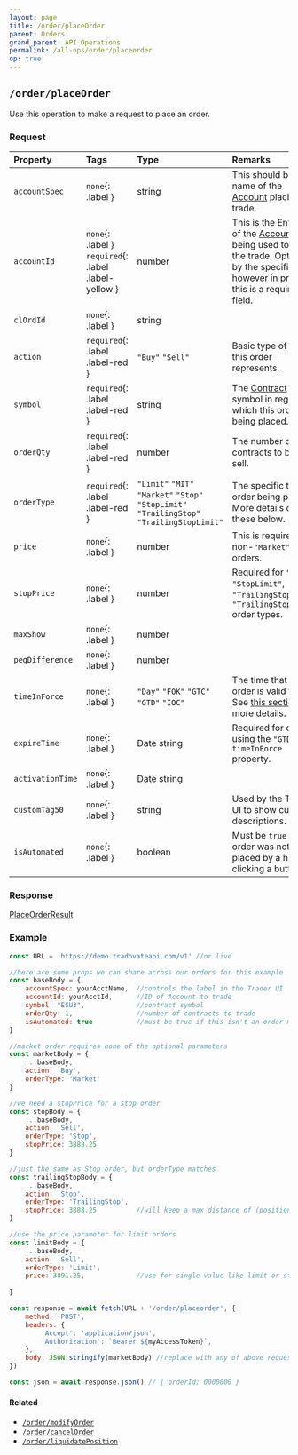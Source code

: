 ```yaml
---
layout: page
title: /order/placeOrder
parent: Orders
grand_parent: API Operations
permalink: /all-ops/order/placeorder
op: true
---
```


<script>
    window.addEventListener('load', () => {
        const TDV = Symbol.for('tdv-docs');
        window[TDV].defineTryit({
            name: 'PlaceOrder',
            endpoint: '/order/placeorder',
            method: 'POST',
            params: {
                accountSpec: "accountName",
                accountId: 0,
                action: 'Buy',
                '// clOrdId': "",
                symbol: "ES...",
                orderQty: 1,
                orderType: 'Market',
                '// price': 0,
                '// stopPrice': 0,
                '// maxShow': 0,
                '// pegDifference': 0,
                timeInForce: 'Day',
                '// expireTime': new Date().toJSON(),
                '// activationTime': new Date().toJSON(),
                '// customTag50': "",
                isAutomated: true,
            }
        });
        window[TDV].buildCallouts(window[TDV].buildCallouts.defaultAuthWarning);
    });
</script>

## `/order/placeOrder`
Use this operation to make a request to place an order. 

### Request

| Property | Tags | Type | Remarks
|:---------|:-----|:-----|:-------
| `accountSpec` | `none`{: .label } | string | This should be the name of the [Account]({{site.baseurl}}/entity-system/index/Account) placing the trade.
| `accountId` | `none`{: .label } `required`{: .label .label-yellow } | number | This is the Entity ID of the [Account]({{site.baseurl}}/entity-system/index/Account) being used to place the trade. Optional by the specification, however in practice this is a required field.
| `clOrdId` | `none`{: .label } | string | 
| `action` | `required`{: .label .label-red } | `"Buy"` `"Sell"` | Basic type of action this order represents.
| `symbol` | `required`{: .label .label-red } | string | The [Contract]({{site.baseurl}}/entity-system/index/Contract) symbol in regards to which this order is being placed.
| `orderQty` | `required`{: .label .label-red } | number | The number of contracts to buy or sell.
| `orderType` | `required`{: .label .label-red } | `"Limit"` `"MIT"` `"Market"` `"Stop"` `"StopLimit"` `"TrailingStop"` `"TrailingStopLimit"` | The specific type of order being placed. More details on these below.
| `price` | `none`{: .label } | number | This is required for non-`"Market"` type orders.
| `stopPrice` | `none`{: .label } | number | Required for `"Stop"`, `"StopLimit"`, `"TrailingStop"`, and `"TrailingStopLimit"` order types.
| `maxShow` | `none`{: .label } | number | 
| `pegDifference` | `none`{: .label } | number | 
| `timeInForce` | `none`{: .label } | `"Day"` `"FOK"` `"GTC"` `"GTD"` `"IOC"` | The time that this order is valid for. See [this section]({{site.baseurl}}/entity-system/index/orderversion#notes) for more details.
| `expireTime` | `none`{: .label } | Date string | Required for orders using the `"GTD"` `timeInForce` property.
| `activationTime` | `none`{: .label } | Date string | 
| `customTag50` | `none`{: .label } | string | Used by the Trader UI to show custom descriptions.
| `isAutomated` | `none`{: .label } | boolean | Must be `true` if the order was not placed by a human clicking a button.

### Response
[PlaceOrderResult]({{site.baseurl}}/entity-system/index/PlaceOrderResult)

### Example

```js
const URL = 'https://demo.tradovateapi.com/v1' //or live

//here are some props we can share across our orders for this example
const baseBody = {
    accountSpec: yourAcctName,  //controls the label in the Trader UI 
    accountId: yourAcctId,      //ID of Account to trade
    symbol: "ESU3",             //contract symbol
    orderQty: 1,                //number of contracts to trade
    isAutomated: true           //must be true if this isn't an order made directly by a human
}

//market order requires none of the optional parameters
const marketBody = {
    ...baseBody,
    action: 'Buy',
    orderType: 'Market'
} 

//we need a stopPrice for a stop order
const stopBody = {
    ...baseBody,
    action: 'Sell',
    orderType: 'Stop',
    stopPrice: 3888.25
}

//just the same as Stop order, but orderType matches
const trailingStopBody = {
    ...baseBody,
    action: 'Stop',
    orderType: 'TrailingStop',
    stopPrice: 3888.25          //will keep a max distance of (positionPrice - stopPrice)
}

//use the price parameter for limit orders
const limitBody = {
    ...baseBody,    
    action: 'Sell',
    orderType: 'Limit',
    price: 3891.25,             //use for single value like limit or stop
    
}

const response = await fetch(URL + '/order/placeorder', {
    method: 'POST',
    headers: {
        'Accept': 'application/json',
        'Authorization': `Bearer ${myAccessToken}`,
    },
    body: JSON.stringify(marketBody) //replace with any of above request bodies
})

const json = await response.json() // { orderId: 0000000 }

```

#### Related
- [`/order/modifyOrder`]({{site.baseurl}}/all-ops/order/modifyOrder)
- [`/order/cancelOrder`]({{site.baseurl}}/all-ops/order/cancelOrder)
- [`/order/liquidatePosition`]({{site.baseurl}}/all-ops/order/liquidatePosition)